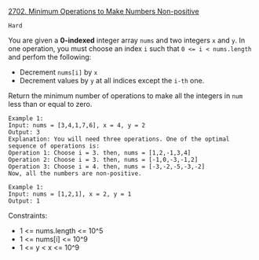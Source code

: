 [2702. Minimum Operations to Make Numbers Non-positive](https://leetcode.com/problems/minimum-operations-to-make-numbers-non-positive/)

`Hard`

You are given a **0-indexed** integer array `nums` and two integers `x` and `y`. In one operation, you must choose an index `i` such that `0 <= i < nums.length` and perfom the following:
- Decrement `nums[i]` by `x`
- Decrement values by `y` at all indices except the `i-th` one.

Return the minimum number of operations to make all the integers in `num` less than or equal to zero.

```
Example 1:
Input: nums = [3,4,1,7,6], x = 4, y = 2
Output: 3
Explanation: You will need three operations. One of the optimal sequence of operations is:
Operation 1: Choose i = 3. then, nums = [1,2,-1,3,4]
Operation 2: Choose i = 3. then, nums = [-1,0,-3,-1,2]
Operation 3: Choose i = 4. then, nums = [-3,-2,-5,-3,-2]
Now, all the numbers are non-positive.

Example 1:
Input: nums = [1,2,1], x = 2, y = 1
Output: 1
```

Constraints:
- 1 <= nums.length <= 10^5
- 1 <= nums[i] <= 10^9
- 1 <= y < x <= 10^9